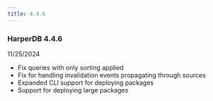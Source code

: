 ```yaml
---
title: 4.4.6
---
```


### HarperDB 4.4.6

11/25/2024

- Fix queries with only sorting applied
- Fix for handling invalidation events propagating through sources
- Expanded CLI support for deploying packages
- Support for deploying large packages
